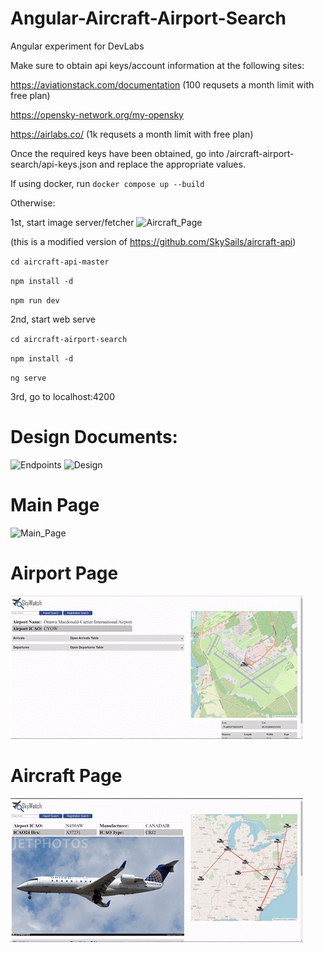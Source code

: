 # Angular-Aircraft-Airport-Search
Angular experiment for DevLabs

Make sure to obtain api keys/account information at the following sites:

https://aviationstack.com/documentation (100 requsets a month limit with free plan)

https://opensky-network.org/my-opensky

https://airlabs.co/ (1k requsets a month limit with free plan)


Once the required keys have been obtained, go into /aircraft-airport-search/api-keys.json and replace the appropriate values.

If using docker, run `docker compose up --build`

Otherwise:

1st, start image server/fetcher
![Aircraft_Page](https://github.com/user-attachments/assets/6d29f7d5-9731-434e-b29b-c4b4a9f2c617)

(this is a modified version of https://github.com/SkySails/aircraft-api)

`cd aircraft-api-master`

`npm install -d`

`npm run dev`

2nd, start web serve

`cd aircraft-airport-search`

`npm install -d`

`ng serve`

3rd, go to localhost:4200

# Design Documents:
<img width="356" height="287" alt="Endpoints" src="https://github.com/user-attachments/assets/97b7aa7f-604d-438d-af87-745e147025a4" />
<img width="468" height="307" alt="Design" src="https://github.com/user-attachments/assets/bad192d0-551d-4e46-892b-7367ab98010c" />

# Main Page
<img width="468" height="224" alt="Main_Page" src="https://github.com/user-attachments/assets/3b1cfc83-ee18-4a32-b4f5-6ac143e0c5a0" />

# Airport Page
![](https://github.com/C-C-Shen/SkyWatch/blob/main/Airport_Page.gif)

# Aircraft Page
![](https://github.com/C-C-Shen/SkyWatch/blob/main/Aircraft_Page.gif)
